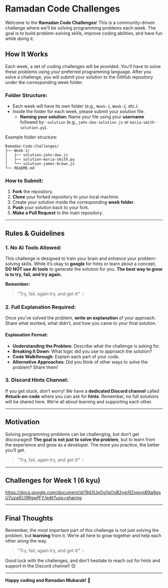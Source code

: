 # Ramadan Code Challenges

Welcome to the **Ramadan Code Challenges**! This is a community-driven challenge where we’ll be solving programming problems each week. The goal is to build problem-solving skills, improve coding abilities, and have fun while doing it.

## How It Works

Each week, a set of coding challenges will be provided. You’ll have to solve these problems using your preferred programming language. After you solve a challenge, you will submit your solution to the GitHub repository under the corresponding week folder.

### **Folder Structure:**

- Each week will have its own folder (e.g., `Week-1`, `Week-2`, etc.).
- Inside the folder for each week, please submit your solution file.
  - **Naming your solution:** Name your file using your **username** followed by `-solution` (e.g., `john-doe-solution.js` or `maria-smith-solution.py`).

Example folder structure:

```
Ramadan-Code-Challenges/
├── Week-1/
│   ├── solution-john-doe.js
│   ├── solution-maria-smith.py
│   └── solution-james-brown.js
└── README.md
```

### **How to Submit:**

1. **Fork** the repository.
2. **Clone** your forked repository to your local machine.
3. Create your solution inside the corresponding **week folder**.
4. **Push** your solution back to your fork.
5. **Make a Pull Request** to the main repository.

---

## Rules & Guidelines

### **1. No AI Tools Allowed:**

This challenge is designed to train your brain and enhance your problem-solving skills. While it’s okay to **google** for hints or learn about a concept, **DO NOT use AI tools** to generate the solution for you. **The best way to grow is to try, fail, and try again.**

**Remember:**

> "Try, fail, again try, and get it!" 💡

### **2. Full Explanation Required:**

Once you’ve solved the problem, **write an explanation** of your approach. Share what worked, what didn’t, and how you came to your final solution.

#### **Explanation Format:**

- **Understanding the Problem**: Describe what the challenge is asking for.
- **Breaking It Down**: What logic did you use to approach the solution?
- **Code Walkthrough**: Explain each part of your code.
- **Alternative Approaches**: Did you think of other ways to solve the problem? Share them!

### **3. Discord Hints Channel:**

If you get stuck, don’t worry! We have a **dedicated Discord channel** called **#stuck-on-code** where you can ask for **hints**. Remember, no full solutions will be shared here. We’re all about learning and supporting each other.

---

## Motivation

Solving programming problems can be challenging, but don’t get discouraged! **The goal is not just to solve the problem**, but to learn from the experience and grow as a developer. The more you practice, the better you’ll get.

> "Try, fail, again try, and get it!" 💡

---

## Challenges for Week 1 (6 kyu)

https://docs.google.com/document/d/19d3UqOg1qOxB2ysrRZxgymBXa9gsU7uzajEU9RgwfFY/edit?usp=sharing

---

## Final Thoughts

Remember, the most important part of this challenge is not just solving the problem, but **learning** from it. We’re all here to grow together and help each other along the way.

> "Try, fail, again try, and get it!" 💡

Good luck with the challenges, and don’t hesitate to reach out for hints and support in the Discord channel! 😊

---

**Happy coding and Ramadan Mubarak!** 🌙
